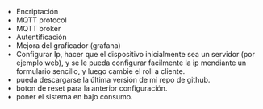 - Encriptación
- MQTT protocol
- MQTT broker
- Autentificación
- Mejora del graficador (grafana)
- Configurar Ip, hacer que el dispositivo inicialmente sea un servidor (por ejemplo web),
y se le pueda configurar facilmente la ip mendiante un formulario sencillo, y luego cambie el roll a cliente.
- pueda descargarse la última versión de mi repo de github.
- boton de reset para la anterior configuración.
- poner el sistema en bajo consumo.


